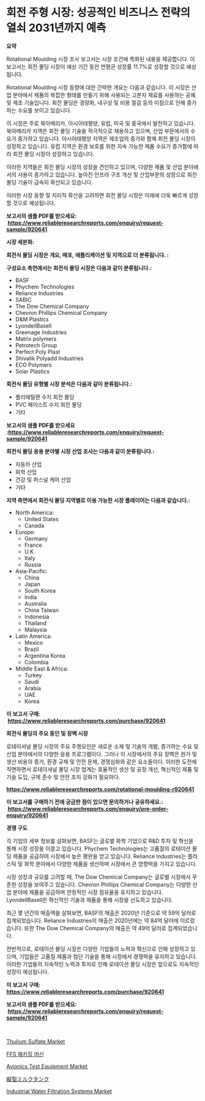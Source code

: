 <p><h1>회전 주형 시장: 성공적인 비즈니스 전략의 열쇠 2031년까지 예측</h1></p><p><strong>요약</strong></p>
<p><p>Rotational Moulding 시장 조사 보고서는 시장 조건에 특화된 내용을 제공합니다. 이 보고서는 회전 몰딩 시장이 예상 기간 동안 연평균 성장률 11.7%로 성장할 것으로 예상됩니다.</p><p>Rotational Moulding 시장 동향에 대한 간략한 개요는 다음과 같습니다. 이 시장은 산업 분야에서 제품의 복잡한 형태를 만들기 위해 사용되는 고분자 재료를 사용하는 공예 및 제조 기술입니다. 회전 몰딩은 경량화, 내구성 및 비용 절감 등의 이점으로 인해 증가하는 수요를 보이고 있습니다.</p><p>이 시장은 주로 북아메리카, 아시아태평양, 유럽, 미국 및 중국에서 발전하고 있습니다. 북아메리카 지역은 회전 몰딩 기술을 적극적으로 채용하고 있으며, 산업 부문에서의 수요가 증가하고 있습니다. 아시아태평양 지역은 제조업의 증가와 함께 회전 몰딩 시장이 성장하고 있습니다. 유럽 지역은 환경 보호를 위한 지속 가능한 제품 수요가 증가함에 따라 회전 몰딩 시장이 성장하고 있습니다.</p><p>이러한 지역들은 회전 몰딩 시장의 성장을 견인하고 있으며, 다양한 제품 및 산업 분야에서의 사용이 증가하고 있습니다. 높아진 인프라 구조 개선 및 산업부문의 성장으로 회전 몰딩 기술이 급속히 확산되고 있습니다.</p><p>이러한 시장 동향 및 지리적 확산을 고려하면 회전 몰딩 시장은 미래에 더욱 빠르게 성장할 것으로 예상됩니다.</p></p>
<p><strong>보고서의 샘플 PDF를 받으세요: &nbsp;<a href="https://www.reliableresearchreports.com/enquiry/request-sample/920641">https://www.reliableresearchreports.com/enquiry/request-sample/920641</a></strong></p>
<p><strong>시장 세분화:</strong></p>
<p><strong> 회전식 몰딩 시장은 개요, 배포, 애플리케이션 및 지역으로 더 분류됩니다. :</strong></p>
<p><strong>구성요소 측면에서는 회전식 몰딩 시장은 다음과 같이 분류됩니다.:</strong></p>
<p><ul><li>BASF</li><li>Phychem Technologies</li><li>Reliance Industries</li><li>SABIC</li><li>The Dow Chemical Company</li><li>Chevron Phillips Chemical Company</li><li>D&M Plastics</li><li>LyondellBasell</li><li>Greenage Industries</li><li>Matrix polymers</li><li>Petrotech Group</li><li>Perfect Poly Plast</li><li>Shivalik Polyadd Industries</li><li>ECO Polymers</li><li>Solar Plastics</li></ul></p>
<p><strong> 회전식 몰딩 유형별 시장 분석은 다음과 같이 분류됩니다.:</strong></p>
<p><ul><li>폴리에틸렌 수지 회전 몰딩</li><li>PVC 페이스트 수지 회전 몰딩</li><li>기타</li></ul></p>
<p><strong>보고서의 샘플 PDF를 받으세요 :<a href="https://www.reliableresearchreports.com/enquiry/request-sample/920641">https://www.reliableresearchreports.com/enquiry/request-sample/920641</a></strong></p>
<p><strong> 회전식 몰딩 응용 분야별 시장 산업 조사는 다음과 같이 분류됩니다.:</strong></p>
<p><ul><li>자동차 산업</li><li>화학 산업</li><li>건강 및 퍼스널 케어 산업</li><li>기타</li></ul></p>
<p><strong>지역 측면에서 회전식 몰딩 지역별로 이용 가능한 시장 플레이어는 다음과 같습니다.:</strong></p>
<p><ul>
    <li>
        North America:
        <ul>
            <li>United States</li>
            <li>Canada</li>
        </ul>
    </li>
    <li>
        Europe:
        <ul>
            <li>Germany</li>
            <li>France</li>
            <li>U.K.</li>
            <li>Italy</li>
            <li>Russia</li>
        </ul>
    </li>
    <li>
        Asia-Pacific:
        <ul>
            <li>China</li>
            <li>Japan</li>
            <li>South Korea</li>
            <li>India</li>
            <li>Australia</li>
            <li>China Taiwan</li>
            <li>Indonesia</li>
            <li>Thailand</li>
            <li>Malaysia</li>
        </ul>
    </li>
    <li>
        Latin America:
        <ul>
            <li>Mexico</li>
            <li>Brazil</li>
            <li>Argentina Korea</li>
            <li>Colombia</li>
        </ul>
    </li>
    <li>
        Middle East & Africa:
        <ul>
            <li>Turkey</li>
            <li>Saudi</li>
            <li>Arabia</li>
            <li>UAE</li>
            <li>Korea</li>
        </ul>
    </li>
    </ul></p>
<p><strong>이 보고서 구매: &nbsp;<a href="https://www.reliableresearchreports.com/purchase/920641">https://www.reliableresearchreports.com/purchase/920641</a></strong></p>
<p><strong>회전식 몰딩의 주요 동인 및 장벽 시장</strong></p>
<p><p>로테이셔널 몰딩 시장의 주요 주행요인은 새로운 소재 및 기술의 개발, 증가하는 수요 및 산업 분야에서의 다양한 응용 프로그램이다. 그러나 이 시장에서의 주요 장벽은 원가 및 생산 비용의 증가, 환경 규제 및 안전 문제, 경쟁심화와 같은 요소들이다. 이러한 도전에 직면하면서 로테이셔널 몰딩 시장 업계는 효율적인 생산 및 공정 개선, 혁신적인 제품 및 기술 도입, 규제 준수 및 안전 조치 강화가 필요하다.</p></p>
<p><strong><a href="https://www.reliableresearchreports.com/rotational-moulding-r920641">https://www.reliableresearchreports.com/rotational-moulding-r920641</a></strong></p>
<p><strong>이 보고서를 구매하기 전에 궁금한 점이 있으면 문의하거나 공유하세요.: &nbsp;<a href="https://www.reliableresearchreports.com/enquiry/pre-order-enquiry/920641">https://www.reliableresearchreports.com/enquiry/pre-order-enquiry/920641</a></strong></p>
<p><strong>경쟁 구도</strong></p>
<p><p>각 기업의 세부 정보를 살펴보면, BASF는 글로벌 화학 기업으로 R&D 투자 및 혁신을 통해 시장 성장을 이끌고 있습니다. Phychem Technologies는 고품질의 로테이션 몰딩 제품을 공급하여 시장에서 높은 평판을 얻고 있습니다. Reliance Industries는 플라스틱 및 화학 분야에서 다양한 제품을 생산하며 시장에서 큰 영향력을 가지고 있습니다.</p><p>시장 성장과 규모를 고려할 때, The Dow Chemical Company는 글로벌 시장에서 꾸준한 성장을 보여주고 있습니다. Chevron Phillips Chemical Company는 다양한 산업 분야에 제품을 공급하며 안정적인 시장 점유율을 유지하고 있습니다. LyondellBasell은 혁신적인 기술과 제품을 통해 시장을 선도하고 있습니다.</p><p>최근 몇 년간의 매출액을 살펴보면, BASF의 매출은 2020년 기준으로 약 59억 달러로 집계되었습니다. Reliance Industries의 매출은 2020년에는 약 84억 달러에 이르렀습니다. 또한 The Dow Chemical Company의 매출은 약 49억 달러로 집계되었습니다.</p><p>전반적으로, 로테이션 몰딩 시장은 다양한 기업들의 노력과 혁신으로 인해 성장하고 있으며, 기업들은 고품질 제품과 첨단 기술을 통해 시장에서 경쟁력을 유지하고 있습니다. 이러한 기업들의 지속적인 노력과 투자로 인해 로테이션 몰딩 시장은 앞으로도 지속적인 성장이 예상됩니다.</p></p>
<p><strong>이 보고서 구매: &nbsp; <a href="https://www.reliableresearchreports.com/purchase/920641">https://www.reliableresearchreports.com/purchase/920641</a></strong></p>
<p><strong>보고서의 샘플 PDF를 받으세요: &nbsp;<a href="https://www.reliableresearchreports.com/enquiry/request-sample/920641">https://www.reliableresearchreports.com/enquiry/request-sample/920641</a></strong><strong></strong></p>
<p>&nbsp;</p>
<p><p><a href="https://issuu.com/reportprime-2/docs/thulium-sulfate-market-size-2030.pptx">Thulium Sulfate Market</a></p><p><a href="https://github.com/vsap75a286l/Market-Research-Report-List-1/blob/main/213293027999.md">FFS 패키징 머신</a></p><p><a href="https://github.com/lylyparadise/Market-Research-Report-List-2/blob/main/avionics-test-equipment-market.md">Avionics Test Equipment Market</a></p><p><a href="https://github.com/CloydAbbott2023/Market-Research-Report-List-1/blob/main/285870630546.md">縦型ミルクタンク</a></p><p><a href="https://github.com/johnbach50/Market-Research-Report-List-2/blob/main/industrial-water-filtration-systems-market.md">Industrial Water Filtration Systems Market</a></p></p>